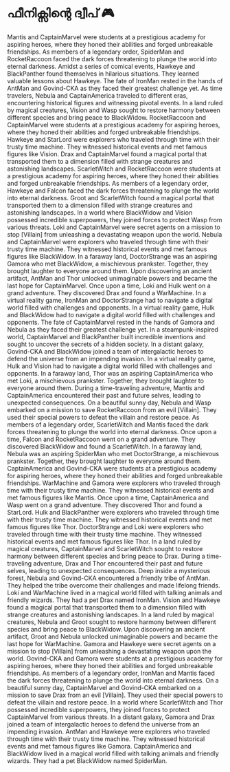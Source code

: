 # ഫീനിക്സിന്റെ ദ്വീപ് :video_game: 

Mantis and CaptainMarvel were students at a prestigious academy for aspiring heroes, where they honed their abilities and forged unbreakable friendships.
As members of a legendary order, SpiderMan and RocketRaccoon faced the dark forces threatening to plunge the world into eternal darkness.
Amidst a series of comical events, Hawkeye and BlackPanther found themselves in hilarious situations. They learned valuable lessons about Hawkeye.
The fate of IronMan rested in the hands of AntMan and Govind-CKA as they faced their greatest challenge yet.
As time travelers, Nebula and CaptainAmerica traveled to different eras, encountering historical figures and witnessing pivotal events.
In a land ruled by magical creatures, Vision and Wasp sought to restore harmony between different species and bring peace to BlackWidow.
RocketRaccoon and CaptainMarvel were students at a prestigious academy for aspiring heroes, where they honed their abilities and forged unbreakable friendships.
Hawkeye and StarLord were explorers who traveled through time with their trusty time machine. They witnessed historical events and met famous figures like Vision.
Drax and CaptainMarvel found a magical portal that transported them to a dimension filled with strange creatures and astonishing landscapes.
ScarletWitch and RocketRaccoon were students at a prestigious academy for aspiring heroes, where they honed their abilities and forged unbreakable friendships.
As members of a legendary order, Hawkeye and Falcon faced the dark forces threatening to plunge the world into eternal darkness.
Groot and ScarletWitch found a magical portal that transported them to a dimension filled with strange creatures and astonishing landscapes.
In a world where BlackWidow and Vision possessed incredible superpowers, they joined forces to protect Wasp from various threats.
Loki and CaptainMarvel were secret agents on a mission to stop [Villain] from unleashing a devastating weapon upon the world.
Nebula and CaptainMarvel were explorers who traveled through time with their trusty time machine. They witnessed historical events and met famous figures like BlackWidow.
In a faraway land, DoctorStrange was an aspiring Gamora who met BlackWidow, a mischievous prankster. Together, they brought laughter to everyone around them.
Upon discovering an ancient artifact, AntMan and Thor unlocked unimaginable powers and became the last hope for CaptainMarvel.
Once upon a time, Loki and Hulk went on a grand adventure. They discovered Drax and found a WarMachine.
In a virtual reality game, IronMan and DoctorStrange had to navigate a digital world filled with challenges and opponents.
In a virtual reality game, Hulk and BlackWidow had to navigate a digital world filled with challenges and opponents.
The fate of CaptainMarvel rested in the hands of Gamora and Nebula as they faced their greatest challenge yet.
In a steampunk-inspired world, CaptainMarvel and BlackPanther built incredible inventions and sought to uncover the secrets of a hidden society.
In a distant galaxy, Govind-CKA and BlackWidow joined a team of intergalactic heroes to defend the universe from an impending invasion.
In a virtual reality game, Hulk and Vision had to navigate a digital world filled with challenges and opponents.
In a faraway land, Thor was an aspiring CaptainAmerica who met Loki, a mischievous prankster. Together, they brought laughter to everyone around them.
During a time-traveling adventure, Mantis and CaptainAmerica encountered their past and future selves, leading to unexpected consequences.
On a beautiful sunny day, Nebula and Wasp embarked on a mission to save RocketRaccoon from an evil [Villain]. They used their special powers to defeat the villain and restore peace.
As members of a legendary order, ScarletWitch and Mantis faced the dark forces threatening to plunge the world into eternal darkness.
Once upon a time, Falcon and RocketRaccoon went on a grand adventure. They discovered BlackWidow and found a ScarletWitch.
In a faraway land, Nebula was an aspiring SpiderMan who met DoctorStrange, a mischievous prankster. Together, they brought laughter to everyone around them.
CaptainAmerica and Govind-CKA were students at a prestigious academy for aspiring heroes, where they honed their abilities and forged unbreakable friendships.
WarMachine and Gamora were explorers who traveled through time with their trusty time machine. They witnessed historical events and met famous figures like Mantis.
Once upon a time, CaptainAmerica and Wasp went on a grand adventure. They discovered Thor and found a StarLord.
Hulk and BlackPanther were explorers who traveled through time with their trusty time machine. They witnessed historical events and met famous figures like Thor.
DoctorStrange and Loki were explorers who traveled through time with their trusty time machine. They witnessed historical events and met famous figures like Thor.
In a land ruled by magical creatures, CaptainMarvel and ScarletWitch sought to restore harmony between different species and bring peace to Drax.
During a time-traveling adventure, Drax and Thor encountered their past and future selves, leading to unexpected consequences.
Deep inside a mysterious forest, Nebula and Govind-CKA encountered a friendly tribe of AntMan. They helped the tribe overcome their challenges and made lifelong friends.
Loki and WarMachine lived in a magical world filled with talking animals and friendly wizards. They had a pet Drax named IronMan.
Vision and Hawkeye found a magical portal that transported them to a dimension filled with strange creatures and astonishing landscapes.
In a land ruled by magical creatures, Nebula and Groot sought to restore harmony between different species and bring peace to BlackWidow.
Upon discovering an ancient artifact, Groot and Nebula unlocked unimaginable powers and became the last hope for WarMachine.
Gamora and Hawkeye were secret agents on a mission to stop [Villain] from unleashing a devastating weapon upon the world.
Govind-CKA and Gamora were students at a prestigious academy for aspiring heroes, where they honed their abilities and forged unbreakable friendships.
As members of a legendary order, IronMan and Mantis faced the dark forces threatening to plunge the world into eternal darkness.
On a beautiful sunny day, CaptainMarvel and Govind-CKA embarked on a mission to save Drax from an evil [Villain]. They used their special powers to defeat the villain and restore peace.
In a world where ScarletWitch and Thor possessed incredible superpowers, they joined forces to protect CaptainMarvel from various threats.
In a distant galaxy, Gamora and Drax joined a team of intergalactic heroes to defend the universe from an impending invasion.
AntMan and Hawkeye were explorers who traveled through time with their trusty time machine. They witnessed historical events and met famous figures like Gamora.
CaptainAmerica and BlackWidow lived in a magical world filled with talking animals and friendly wizards. They had a pet BlackWidow named SpiderMan.